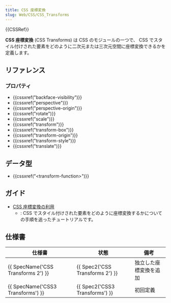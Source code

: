 ```yaml
---
title: CSS 座標変換
slug: Web/CSS/CSS_Transforms
---
```

{{CSSRef}}

**CSS 座標変換** (CSS Transforms) は CSS のモジュールの一つで、 CSS でスタイル付けされた要素をどのように二次元または三次元空間に座標変換できるかを定義します。

## リファレンス

### プロパティ

- {{cssxref("backface-visibility")}}
- {{cssxref("perspective")}}
- {{cssxref("perspective-origin")}}
- {{cssxref("rotate")}}
- {{cssxref("scale")}}
- {{cssxref("transform")}}
- {{cssxref("transform-box")}}
- {{cssxref("transform-origin")}}
- {{cssxref("transform-style")}}
- {{cssxref("translate")}}

## データ型

- {{cssxref("&lt;transform-function&gt;")}}

## ガイド

- [CSS 座標変換の利用](/ja/docs/Web/CSS/CSS_Transforms/Using_CSS_transforms)
  - : CSS でスタイル付けされた要素をどのように座標変換するかについての手順を追ったチュートリアルです。

## 仕様書

| 仕様書                             | 状態                            | 備考                   |
| ---------------------------------- | ------------------------------- | ---------------------- |
| {{ SpecName('CSS Transforms 2') }} | {{ Spec2('CSS Transforms 2') }} | 独立した座標変換を追加 |
| {{ SpecName('CSS3 Transforms') }}  | {{ Spec2('CSS3 Transforms') }}  | 初回定義               |
